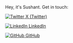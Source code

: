 Hey, it's Sushant. Get in touch:

[![Twitter](https://x.com/favicon.ico) X (Twitter)](https://x.com/sushantc_)

[![LinkedIn](https://www.linkedin.com/favicon.ico) LinkedIn](https://www.linkedin.com/in/sushant1602/)

[![GitHub](https://github.com/favicon.ico) GitHub](https://github.com/csush)
